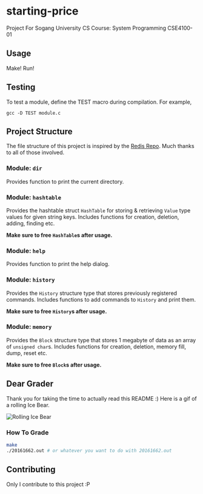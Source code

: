 # starting-price
Project For Sogang University CS Course: System Programming CSE4100-01

## Usage
Make! Run!

## Testing
To test a module, define the TEST macro during compilation. For example,
```
gcc -D TEST module.c
```

## Project Structure
The file structure of this project is inspired by the [Redis Repo](https://github.com/antirez/redis/). Much thanks to all of those involved.

### Module: `dir`
Provides function to print the current directory.

### Module: `hashtable`
Provides the hashtable struct `HashTable` for storing & retrieving `Value` type values for given string keys. Includes  functions for creation, deletion, adding, finding etc.

**Make sure to free `HashTable`s after usage.**

### Module: `help`
Provides function to print the help dialog.

### Module: `history`
Provides the `History` structure type that stores previously registered commands. Includes functions to add commands to `History` and print them.

**Make sure to free `History`s after usage.**

### Module: `memory`
Provides the `Block` structure type that stores 1 megabyte of data as an array of `unsigned char`s. Includes functions for creation, deletion, memory fill, dump, reset etc.

**Make sure to free `Block`s after usage.**

## Dear Grader
Thank you for taking the time to actually read this README :) Here is a gif of a rolling Ice Bear.

![Rolling Ice Bear](https://media.giphy.com/media/7HPgM7IltO4QU/giphy.gif)

### How To Grade
```bash
make
./20161662.out # or whatever you want to do with 20161662.out
```

## Contributing
Only I contribute to this project :P
